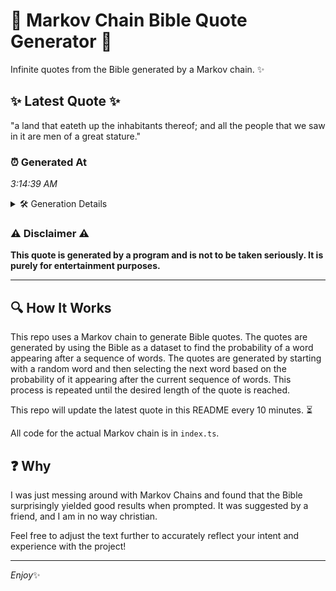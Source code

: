 # 📖 Markov Chain Bible Quote Generator 📖

Infinite quotes from the Bible generated by a Markov chain. ✨

## ✨ Latest Quote ✨
"a land that eateth up the inhabitants thereof; and all the people that we saw in it are men of a great stature."

### ⏰ Generated At
*3:14:39 AM*

<details>
    <summary>🛠️ Generation Details</summary>
    <p>
        <strong>🌱 Seed:</strong> a<br>
        <strong>🔄 Iterations:</strong> 22<br>
        <strong>📜 Context History:</strong><br>[ a ]: land<br>[ a, land ]: that<br>[ a, land, that ]: eateth<br>[ a, land, that, eateth ]: up<br>[ a, land, that, eateth, up ]: the<br>[ a, land, that, eateth, up, the ]: inhabitants<br>[ land, that, eateth, up, the, inhabitants ]: thereof;<br>[ that, eateth, up, the, inhabitants, thereof; ]: and<br>[ eateth, up, the, inhabitants, thereof;, and ]: all<br>[ up, the, inhabitants, thereof;, and, all ]: the<br>[ the, inhabitants, thereof;, and, all, the ]: people<br>[ inhabitants, thereof;, and, all, the, people ]: that<br>[ thereof;, and, all, the, people, that ]: we<br>[ and, all, the, people, that, we ]: saw<br>[ all, the, people, that, we, saw ]: in<br>[ the, people, that, we, saw, in ]: it<br>[ people, that, we, saw, in, it ]: are<br>[ that, we, saw, in, it, are ]: men<br>[ we, saw, in, it, are, men ]: of<br>[ saw, in, it, are, men, of ]: a<br>[ in, it, are, men, of, a ]: great<br>[ it, are, men, of, a, great ]: stature.<br>
    </p>
</details>

### ⚠️ Disclaimer ⚠️
**This quote is generated by a program and is not to be taken seriously. It is purely for entertainment purposes.**

---

## 🔍 How It Works

This repo uses a Markov chain to generate Bible quotes. The quotes are generated by using the Bible as a dataset to find the probability of a word appearing after a sequence of words. The quotes are generated by starting with a random word and then selecting the next word based on the probability of it appearing after the current sequence of words. This process is repeated until the desired length of the quote is reached.

This repo will update the latest quote in this README every 10 minutes. ⏳

All code for the actual Markov chain is in `index.ts`.

## ❓ Why

I was just messing around with Markov Chains and found that the Bible surprisingly yielded good results when prompted. 
It was suggested by a friend, and I am in no way christian.

Feel free to adjust the text further to accurately reflect your intent and experience with the project!

---

*Enjoy*✨
